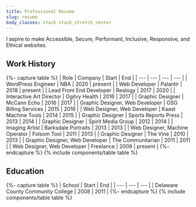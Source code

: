 ```yaml
---
title: Professional Resume
slug: resume
body_classes: stack stack_stretch_center
---
```

I aspire to make Accessible, Secure, Performant, Inclusive, Responsive, and Ethical websites.

## Work History
{%- capture table %}
| Role                            | Company              | Start | End     |
| ---                             | ---                  | ---   | ---     |
| WordPress Engineer              | NBA                  | 2020  | present |
| Web Developer                   | Palantir             | 2018  | present |
| Lead Front End Developer        | Realogy              | 2017  | 2020    |
| Interactive Art Director        | Ogilvy Health        | 2016  | 2017    |
| Graphic Designer                | McCann Echo          | 2016  | 2017    |
| Graphic Designer, Web Developer | OSG Billing Services | 2015  | 2016    |
| Web Designer, Web Developer     | Kaast Machine Tools  | 2014  | 2015    |
| Graphic Designer                | Sports Reports Press | 2013  | 2014    |
| Graphic Designer                | Spirit Media Group   | 2012  | 2014    |
| Imaging Artist                  | Barksdale Portraits  | 2013  | 2013    |
| Web Designer, Machine Operator  | Folsom Tool          | 2011  | 2013    |
| Graphic Designer                | The Vine             | 2010  | 2013    |
| Graphic Designer, Web Developer | The Communitarian    | 2011  | 2011    |
| Web Designer, Web Developer     | Freelance            | 2009  | present |
{%- endcapture %}
{% include components/table table %}

## Education
{%- capture table %}
| School                            | Start | End  |
| ---                               | ---   | ---  |
| Delaware County Community College | 2008  | 2011 |
{%- endcapture %}
{% include components/table table %}
